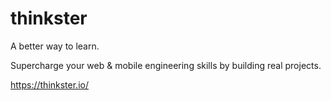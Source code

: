 # thinkster

A better way to learn.

Supercharge your web & mobile engineering skills
by building real projects.



https://thinkster.io/








